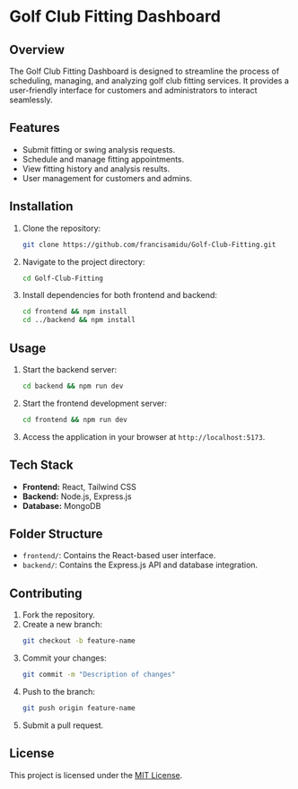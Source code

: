 # Golf Club Fitting Dashboard

## Overview

The Golf Club Fitting Dashboard is designed to streamline the process of scheduling, managing, and analyzing golf club fitting services. It provides a user-friendly interface for customers and administrators to interact seamlessly.

## Features

- Submit fitting or swing analysis requests.
- Schedule and manage fitting appointments.
- View fitting history and analysis results.
- User management for customers and admins.

## Installation

1. Clone the repository:
   ```bash
   git clone https://github.com/francisamidu/Golf-Club-Fitting.git
   ```
2. Navigate to the project directory:
   ```bash
   cd Golf-Club-Fitting
   ```
3. Install dependencies for both frontend and backend:
   ```bash
   cd frontend && npm install
   cd ../backend && npm install
   ```

## Usage

1. Start the backend server:
   ```bash
   cd backend && npm run dev
   ```
2. Start the frontend development server:
   ```bash
   cd frontend && npm run dev
   ```
3. Access the application in your browser at `http://localhost:5173`.

## Tech Stack

- **Frontend:** React, Tailwind CSS
- **Backend:** Node.js, Express.js
- **Database:** MongoDB

## Folder Structure

- `frontend/`: Contains the React-based user interface.
- `backend/`: Contains the Express.js API and database integration.

## Contributing

1. Fork the repository.
2. Create a new branch:
   ```bash
   git checkout -b feature-name
   ```
3. Commit your changes:
   ```bash
   git commit -m "Description of changes"
   ```
4. Push to the branch:
   ```bash
   git push origin feature-name
   ```
5. Submit a pull request.

## License

This project is licensed under the [MIT License](LICENSE).

